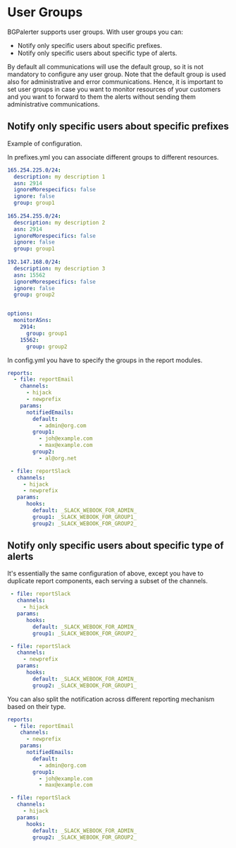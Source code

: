 # User Groups

BGPalerter supports user groups. With user groups you can:
* Notify only specific users about specific prefixes.
* Notify only specific users about specific type of alerts.

By default all communications will use the default group, so it is not mandatory to configure any user group.
Note that the default group is used also for administrative and error communications. 
Hence, it is important to set user groups in case you want to monitor resources of your customers and you want to forward to them the alerts without sending them administrative communications.

## Notify only specific users about specific prefixes

Example of configuration.

In prefixes.yml you can associate different groups to different resources.

```yml
165.254.225.0/24:
  description: my description 1
  asn: 2914
  ignoreMorespecifics: false
  ignore: false
  group: group1
 
165.254.255.0/24:
  description: my description 2
  asn: 2914
  ignoreMorespecifics: false
  ignore: false
  group: group1
 
192.147.168.0/24:
  description: my description 3
  asn: 15562
  ignoreMorespecifics: false
  ignore: false
  group: group2


options:
  monitorASns:
    2914:
      group: group1
    15562:
      group: group2
```


In config.yml you have to specify the groups in the report modules.

```yml
reports:
  - file: reportEmail
    channels:
      - hijack
      - newprefix
    params:
      notifiedEmails:
        default:
          - admin@org.com
        group1:
          - joh@example.com
          - max@example.com
        group2:
          - al@org.net

 - file: reportSlack
   channels:
     - hijack
     - newprefix
   params:
      hooks:
        default: _SLACK_WEBOOK_FOR_ADMIN_
        group1: _SLACK_WEBOOK_FOR_GROUP1_
        group2: _SLACK_WEBOOK_FOR_GROUP2_
```


## Notify only specific users about specific type of alerts

It's essentially the same configuration of above, except you have to duplicate report components, each serving a subset of the channels.

```yml
 - file: reportSlack
   channels:
     - hijack
   params:
      hooks:
        default: _SLACK_WEBOOK_FOR_ADMIN_
        group1: _SLACK_WEBOOK_FOR_GROUP2_

 - file: reportSlack
   channels:
     - newprefix
   params:
      hooks:
        default: _SLACK_WEBOOK_FOR_ADMIN_
        group2: _SLACK_WEBOOK_FOR_GROUP1_
```

You can also split the notification across different reporting mechanism based on their type.

```yml
reports:
  - file: reportEmail
    channels:
      - newprefix
    params:
      notifiedEmails:
        default:
          - admin@org.com
        group1:
          - joh@example.com
          - max@example.com

 - file: reportSlack
   channels:
     - hijack
   params:
      hooks:
        default: _SLACK_WEBOOK_FOR_ADMIN_
        group2: _SLACK_WEBOOK_FOR_GROUP2_
```
